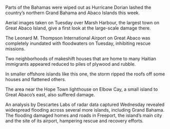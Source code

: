 Parts of the Bahamas were wiped out as Hurricane Dorian lashed the country’s northern Grand Bahama and Abaco Islands this week.

Aerial images taken on Tuesday over Marsh Harbour, the largest town on Great Abaco Island, give a first look at the large-scale damage there.

The Leonard M. Thompson International Airport on Great Abaco was completely inundated with floodwaters on Tuesday, inhibiting rescue missions.

Two neighborhoods of makeshift houses that are home to many Haitian immigrants appeared reduced to piles of plywood and rubble.

In smaller offshore islands like this one, the storm ripped the roofs off some houses and flattened others.

The area near the Hope Town lighthouse on Elbow Cay, a small island to Great Abaco’s east, also suffered damage.

An analysis by Descartes Labs of radar data captured Wednesday revealed widespread flooding across several more islands, including Grand Bahama. The flooding damaged homes and roads in Freeport, the island’s main city and the site of its airport, hampering rescue and recovery efforts.